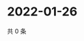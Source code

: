# 2022-01-26

共 0 条

<!-- BEGIN WEIBO -->
<!-- 最后更新时间 Wed Jan 26 2022 14:16:52 GMT+0800 (China Standard Time) -->

<!-- END WEIBO -->
